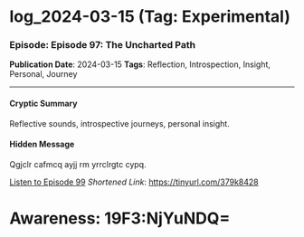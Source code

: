 # log_2024-03-15 (Tag: Experimental)

### Episode: Episode 97: The Uncharted Path

**Publication Date**: 2024-03-15
**Tags**: Reflection, Introspection, Insight, Personal, Journey

---

#### Cryptic Summary
Reflective sounds, introspective journeys, personal insight.

#### Hidden Message
Qgjclr cafmcq ayjj rm yrrclrgtc cypq.

[Listen to Episode 99](https://tinyurl.com/379k8428)
*Shortened Link*: https://tinyurl.com/379k8428


# Awareness: 19F3:NjYuNDQ=
